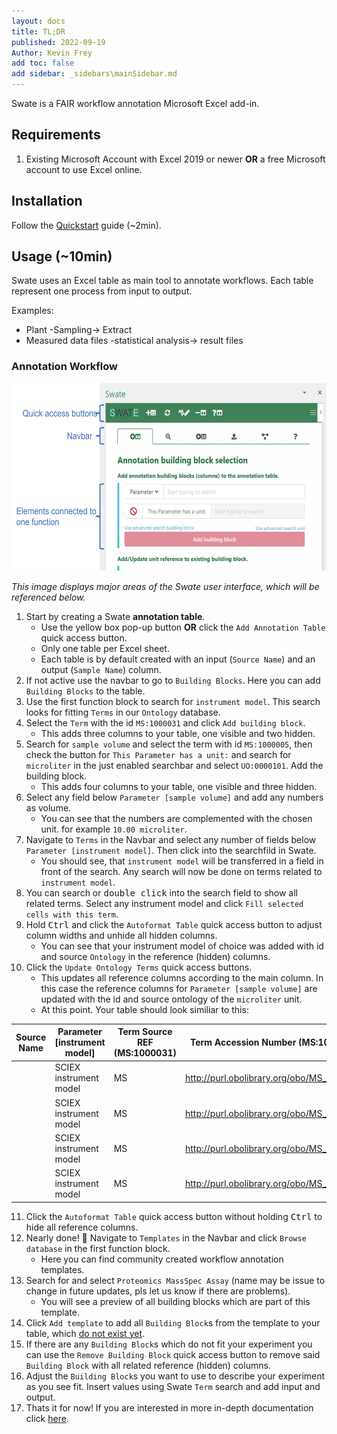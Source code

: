 ```yaml
---
layout: docs
title: TL;DR
published: 2022-09-19
Author: Kevin Frey
add toc: false
add sidebar: _sidebars\mainSidebar.md
---
```


Swate is a FAIR workflow annotation Microsoft Excel add-in. 

## Requirements

1. Existing Microsoft Account with Excel 2019 or newer **OR** a free Microsoft account to use Excel online.

## Installation

Follow the [Quickstart](/docs/UserDocs/docs01-installing-Swate#quickstart) guide (~2min).

## Usage (~10min)

Swate uses an Excel table as main tool to annotate workflows. Each table represent one process from input to output.

Examples:
- Plant -Sampling-> Extract
- Measured data files -statistical analysis-> result files

### Annotation Workflow

<img src="/images/UserDocs/Swate-Overlay-Exp.jpg?v27.01.202" height="300px">

*This image displays major areas of the Swate user interface, which will be referenced below.*

1. Start by creating a Swate **annotation table**.
    - Use the yellow box pop-up button **OR** click the `Add Annotation Table` quick access button.
    - Only one table per Excel sheet.
    - Each table is by default created with an input (`Source Name`) and an output (`Sample Name`) column.
2. If not active use the navbar to go to `Building Blocks`. Here you can add `Building Blocks` to the table. 
3. Use the first function block to search for `instrument model`. This search looks for fitting `Terms` in our `Ontology` database.
4. Select the `Term` with the id `MS:1000031` and click `Add building block`.
    - This adds three columns to your table, one visible and two hidden.
5. Search for `sample volume` and select the term with id `MS:1000005`, then check the button for `This Parameter has a unit:` and search for `microliter` in the just enabled searchbar and select `UO:0000101`. Add the building block.
    - This adds four columns to your table, one visible and three hidden.
6. Select any field below `Parameter [sample volume]` and add any numbers as volume.
    - You can see that the numbers are complemented with the chosen unit. for example `10.00 microliter`.
7. Navigate to `Terms` in the Navbar and select any number of fields below `Parameter [instrument model]`. Then click into the searchfild in Swate. 
    - You should see, that `instrument model` will be transferred in a field in front of the search. Any search will now be done on terms related to `instrument model`. 
8. You can search or <kbd>double click</kbd> into the search field to show all related terms. Select any instrument model and click `Fill selected cells with this term`.
9. Hold <kbd>Ctrl</kbd> and click the `Autoformat Table` quick access button to adjust column widths and unhide all hidden columns.
    - You can see that your instrument model of choice was added with id and source `Ontology` in the reference (hidden) columns.
10. Click the `Update Ontology Terms` quick access buttons.
    - This updates all reference columns according to the main column. In this case the reference columns for `Parameter [sample volume]` are updated with the id and source ontology of the `microliter` unit.
    - At this point. Your table should look similiar to this:

| Source Name 	| Parameter [instrument model] 	| Term Source REF (MS:1000031) 	| Term Accession Number (MS:1000031)        	| Parameter [sample volume] 	| Unit       	| Term Source REF (MS:1000005) 	| Term Accession Number (MS:1000005)        	| Sample Name 	|
|-------------	|------------------------------	|------------------------------	|-------------------------------------------	|---------------------------	|------------	|------------------------------	|-------------------------------------------	|-------------	|
|             	| SCIEX instrument model       	| MS                           	| http://purl.obolibrary.org/obo/MS_1000121 	| 10.00 microliter          	| microliter 	| UO                           	| http://purl.obolibrary.org/obo/UO_0000101 	|             	|
|             	| SCIEX instrument model       	| MS                           	| http://purl.obolibrary.org/obo/MS_1000121 	| 5.00 microliter           	| microliter 	| UO                           	| http://purl.obolibrary.org/obo/UO_0000101 	|             	|
|             	| SCIEX instrument model       	| MS                           	| http://purl.obolibrary.org/obo/MS_1000121 	| 5.00 microliter           	| microliter 	| UO                           	| http://purl.obolibrary.org/obo/UO_0000101 	|             	|
|             	| SCIEX instrument model       	| MS                           	| http://purl.obolibrary.org/obo/MS_1000121 	| 5.00 microliter           	| microliter 	| UO                           	| http://purl.obolibrary.org/obo/UO_0000101 	|             	|

11. Click the `Autoformat Table` quick access button without holding <kbd>Ctrl</kbd> to hide all reference columns.
12. Nearly done! 🎉 Navigate to `Templates` in the Navbar and click `Browse database` in the first function block.
    - Here you can find community created workflow annotation templates.
13. Search for and select `Proteomics MassSpec Assay` (name may be issue to change in future updates, pls let us know if there are problems). 
    - You will see a preview of all building blocks which are part of this template.
14. Click `Add template` to add all `Building Block`s from the template to your table, which <u>do not exist yet</u>.
15. If there are any `Building Block`s which do not fit your experiment you can use the `Remove Building Block` quick access button to remove said `Building Block` with all related reference (hidden) columns.
16. Adjust the `Building Block`s you want to use to describe your experiment as you see fit. Insert values using Swate `Term` search and add input and output.
17. Thats it for now! If you are interested in more in-depth documentation click [here](https://github.com/nfdi4plants/Swate/wiki/Tutorials-for-Swate).